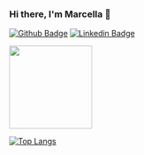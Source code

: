 ### Hi there, I'm Marcella 👋


[![Github Badge](https://img.shields.io/badge/-Github-000?style=flat-square&logo=Github&logoColor=white&link=https://github.com/marcella-ol)](https://github.com/marcella-ol)
[![Linkedin Badge](https://img.shields.io/badge/-LinkedIn-blue?style=flat-square&logo=Linkedin&logoColor=white&link=https://www.linkedin.com/in/marcella-oliverio/)](https://www.linkedin.com/in/marcella-oliverio/)

<img src="https://octodex.github.com/images/original.png" height="150" width="150">


[![Top Langs](https://github-readme-stats.vercel.app/api/top-langs/?username=marcella-ol&layout=compact)](https://github.com/anuraghazra/github-readme-stats)
